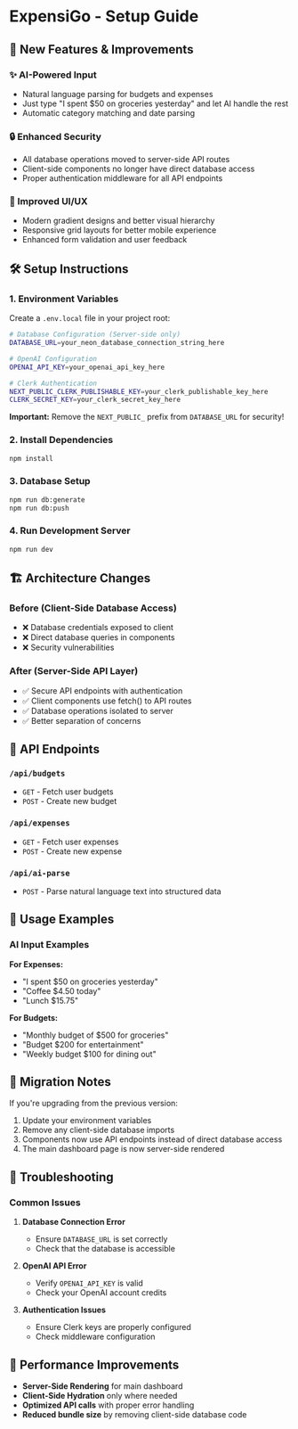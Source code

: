 # ExpensiGo - Setup Guide

## 🚀 New Features & Improvements

### ✨ AI-Powered Input

- Natural language parsing for budgets and expenses
- Just type "I spent $50 on groceries yesterday" and let AI handle the rest
- Automatic category matching and date parsing

### 🔒 Enhanced Security

- All database operations moved to server-side API routes
- Client-side components no longer have direct database access
- Proper authentication middleware for all API endpoints

### 🎨 Improved UI/UX

- Modern gradient designs and better visual hierarchy
- Responsive grid layouts for better mobile experience
- Enhanced form validation and user feedback

## 🛠️ Setup Instructions

### 1. Environment Variables

Create a `.env.local` file in your project root:

```bash
# Database Configuration (Server-side only)
DATABASE_URL=your_neon_database_connection_string_here

# OpenAI Configuration
OPENAI_API_KEY=your_openai_api_key_here

# Clerk Authentication
NEXT_PUBLIC_CLERK_PUBLISHABLE_KEY=your_clerk_publishable_key_here
CLERK_SECRET_KEY=your_clerk_secret_key_here
```

**Important:** Remove the `NEXT_PUBLIC_` prefix from `DATABASE_URL` for security!

### 2. Install Dependencies

```bash
npm install
```

### 3. Database Setup

```bash
npm run db:generate
npm run db:push
```

### 4. Run Development Server

```bash
npm run dev
```

## 🏗️ Architecture Changes

### Before (Client-Side Database Access)

- ❌ Database credentials exposed to client
- ❌ Direct database queries in components
- ❌ Security vulnerabilities

### After (Server-Side API Layer)

- ✅ Secure API endpoints with authentication
- ✅ Client components use fetch() to API routes
- ✅ Database operations isolated to server
- ✅ Better separation of concerns

## 🔌 API Endpoints

### `/api/budgets`

- `GET` - Fetch user budgets
- `POST` - Create new budget

### `/api/expenses`

- `GET` - Fetch user expenses
- `POST` - Create new expense

### `/api/ai-parse`

- `POST` - Parse natural language text into structured data

## 🎯 Usage Examples

### AI Input Examples

**For Expenses:**

- "I spent $50 on groceries yesterday"
- "Coffee $4.50 today"
- "Lunch $15.75"

**For Budgets:**

- "Monthly budget of $500 for groceries"
- "Budget $200 for entertainment"
- "Weekly budget $100 for dining out"

## 🚨 Migration Notes

If you're upgrading from the previous version:

1. Update your environment variables
2. Remove any client-side database imports
3. Components now use API endpoints instead of direct database access
4. The main dashboard page is now server-side rendered

## 🔧 Troubleshooting

### Common Issues

1. **Database Connection Error**

   - Ensure `DATABASE_URL` is set correctly
   - Check that the database is accessible

2. **OpenAI API Error**

   - Verify `OPENAI_API_KEY` is valid
   - Check your OpenAI account credits

3. **Authentication Issues**
   - Ensure Clerk keys are properly configured
   - Check middleware configuration

## 📱 Performance Improvements

- **Server-Side Rendering** for main dashboard
- **Client-Side Hydration** only where needed
- **Optimized API calls** with proper error handling
- **Reduced bundle size** by removing client-side database code
